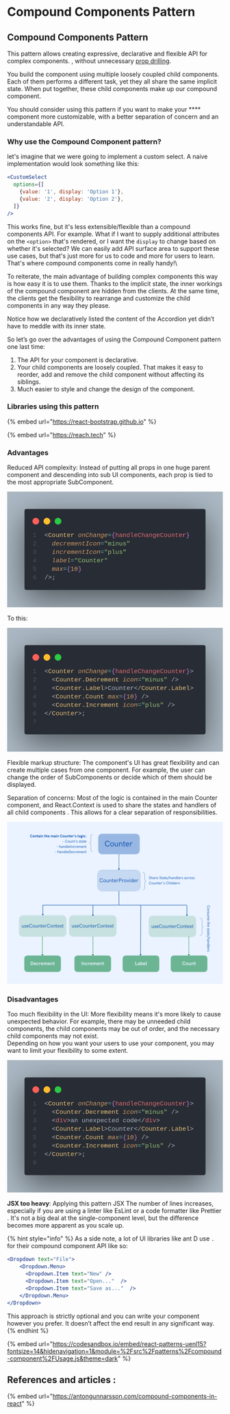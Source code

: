 # Compound Components Pattern

## Compound Components Pattern <a href="#6eaa" id="6eaa"></a>

This pattern allows creating expressive, declarative and flexible API for complex components. , without unnecessary [pr](https://kentcdodds.com/blog/prop-drilling)[op drilling](https://kentcdodds.com/blog/prop-drilling).&#x20;

You build the component using multiple loosely coupled child components. Each of them performs a different task, yet they all share the same implicit state. When put together, these child components make up our compound component.

You should consider using this pattern if you want to make your **** component more customizable, with a better separation of concern and an understandable API.

### Why use the Compound Component pattern? <a href="#why-use-the-compound-component-pattern" id="why-use-the-compound-component-pattern"></a>

let's imagine that we were going to implement a custom select. A naive implementation would look something like this:

```jsx
<CustomSelect
  options={[
    {value: '1', display: 'Option 1'},
    {value: '2', display: 'Option 2'},
  ]}
/>
```

This works fine, but it's less extensible/flexible than a compound components API. For example. What if I want to supply additional attributes on the `<option>` that's rendered, or I want the `display` to change based on whether it's selected? We can easily add API surface area to support these use cases, but that's just more for us to code and more for users to learn. That's where compound components come in really handy!\


To reiterate, the main advantage of building complex components this way is how easy it is to use them. Thanks to the implicit state, the inner workings of the compound component are hidden from the clients. At the same time, the clients get the flexibility to rearrange and customize the child components in any way they please.

Notice how we declaratively listed the content of the Accordion yet didn’t have to meddle with its inner state.

So let’s go over the advantages of using the Compound Component pattern one last time:

1. The API for your component is declarative.
2. Your child components are loosely coupled. That makes it easy to reorder, add and remove the child component without affecting its siblings.
3. Much easier to style and change the design of the component.

### Libraries using this pattern&#x20;

{% embed url="https://react-bootstrap.github.io" %}

{% embed url="https://reach.tech" %}

### Advantages

Reduced API complexity: Instead of putting all props in one huge parent component and descending into sub UI components, each prop is tied to the most appropriate SubComponent.

![](<../../.gitbook/assets/OLDcompound (1) (1).png>)

To this:

![](../../.gitbook/assets/compound.png)

Flexible markup structure: The component's UI has great flexibility and can create multiple cases from one component. For example, the user can change the order of SubComponents or decide which of them should be displayed.

Separation of concerns: Most of the logic is contained in the main Counter component, and React.Context is used to share the states and handlers of all child components . This allows for a clear separation of responsibilities.

![](<../../.gitbook/assets/re-render queue (16).png>)

### Disadvantages

Too much flexibility in the UI: More flexibility means it's more likely to cause unexpected behavior. For example, there may be unneeded child components, the child components may be out of order, and the necessary child components may not exist.\
Depending on how you want your users to use your component, you may want to limit your flexibility to some extent.

![ ](../../.gitbook/assets/discompound.png)

**JSX too heavy**: Applying this pattern JSX The number of lines increases, especially if you are using a linter like EsLint or a code formatter like Prettier . It's not a big deal at the single-component level, but the difference becomes more apparent as you scale up.

{% hint style="info" %}
As a side note, a lot of UI libraries like ant D use `.` for their compound component API like so:

```jsx
<Dropdown text="File">
    <Dropdown.Menu>
      <Dropdown.Item text="New" />
      <Dropdown.Item text="Open..."  />
      <Dropdown.Item text="Save as..."  />
    </Dropdown.Menu>
</Dropdown>
```

This approach is strictly optional and you can write your component however you prefer. It doesn’t affect the end result in any significant way.
{% endhint %}

{% embed url="https://codesandbox.io/embed/react-patterns-uenl15?fontsize=14&hidenavigation=1&module=%2Fsrc%2Fpatterns%2Fcompound-component%2FUsage.js&theme=dark" %}

## References and articles :

{% embed url="https://antongunnarsson.com/compound-components-in-react" %}
